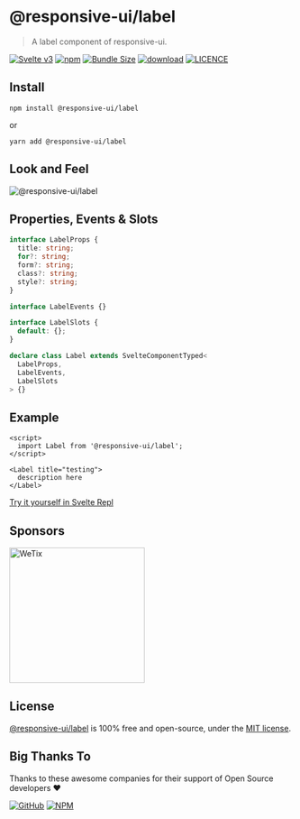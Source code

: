 # @responsive-ui/label

> A label component of responsive-ui.

<p>

[![Svelte v3](https://img.shields.io/badge/svelte-v3-orange.svg)](https://svelte.dev)
[![npm](https://img.shields.io/npm/v/@responsive-ui/label.svg)](https://www.npmjs.com/package/@responsive-ui/label)
[![Bundle Size](https://badgen.net/bundlephobia/minzip/%40responsive-ui%2Flabel)](https://bundlephobia.com/result?p=@responsive-ui/label)
[![download](https://img.shields.io/npm/dw/@responsive-ui/label.svg)](https://www.npmjs.com/package/@responsive-ui/label)
[![LICENCE](https://img.shields.io/github/license/wetix/responsive-ui)](https://github.com/wetix/responsive-ui/blob/master/LICENSE)

</p>

## Install

```console
npm install @responsive-ui/label
```

or

```console
yarn add @responsive-ui/label
```

## Look and Feel

<img src="https://user-images.githubusercontent.com/28108597/104732431-331a8480-5778-11eb-8831-e9848977863d.png"
alt="@responsive-ui/label" />

## Properties, Events & Slots

```ts
interface LabelProps {
  title: string;
  for?: string;
  form?: string;
  class?: string;
  style?: string;
}

interface LabelEvents {}

interface LabelSlots {
  default: {};
}

declare class Label extends SvelteComponentTyped<
  LabelProps,
  LabelEvents,
  LabelSlots
> {}
```

## Example

```svelte
<script>
  import Label from '@responsive-ui/label';
</script>

<Label title="testing">
  description here
</Label>
```

[Try it yourself in Svelte Repl](https://svelte.dev/repl/b95c9457a368429583c5c5eb40f666eb?version=latest)

## Sponsors

<img src="https://asset.wetix.my/images/logo/wetix.png" alt="WeTix" width="240px">

## License

[@responsive-ui/label](https://github.com/wetix/responsive-ui/tree/master/components/label) is 100% free and open-source, under the [MIT license](https://github.com/wetix/responsive-ui/blob/master/LICENSE).

## Big Thanks To

Thanks to these awesome companies for their support of Open Source developers ❤

[![GitHub](https://jstools.dev/img/badges/github.svg)](https://github.com/open-source)
[![NPM](https://jstools.dev/img/badges/npm.svg)](https://www.npmjs.com/)
